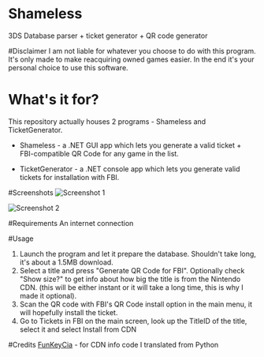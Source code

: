 # Shameless
3DS Database parser + ticket generator + QR code generator

#Disclaimer
I am not liable for whatever you choose to do with this program. It's only made to make reacquiring owned games easier. In the end it's your personal choice to use this software.

# What's it for?
This repository actually houses 2 programs - Shameless and TicketGenerator.

* Shameless - a .NET GUI app which lets you generate a valid ticket + FBI-compatible QR Code for any game in the list.

* TicketGenerator - a .NET console app which lets you generate valid tickets for installation with FBI.

#Screenshots
![Screenshot 1](http://i.imgur.com/QnaA9TH.png)

![Screenshot 2](http://i.imgur.com/6GW5ieQ.png)

#Requirements
An internet connection

#Usage
1. Launch the program and let it prepare the database. Shouldn't take long, it's about a 1.5MB download.
2. Select a title and press "Generate QR Code for FBI". Optionally check "Show size?" to get info about how big the title is from the Nintendo CDN. (this will be either instant or it will take a long time, this is why I made it optional).
3. Scan the QR code with FBI's QR Code install option in the main menu, it will hopefully install the ticket.
4. Go to Tickets in FBI on the main screen, look up the TitleID of the title, select it and select Install from CDN

#Credits
[FunKeyCia](https://github.com/llakssz/FunKeyCIA/blob/master/FunKeyCIA.py#L162-L204) - for CDN info code I translated from Python

